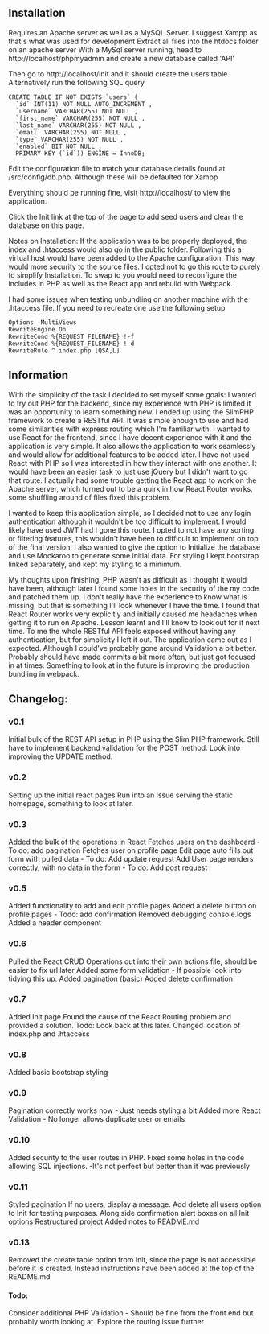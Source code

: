
## Installation
Requires an Apache server as well as a MySQL Server. I suggest Xampp as that's what was used for development
Extract all files into the htdocs folder on an apache server
With a MySql server running, head to http://localhost/phpmyadmin and create a new database called 'API'

Then go to http://localhost/init and it should create the users table. Alternatively run the following SQL query

``` 
CREATE TABLE IF NOT EXISTS `users` (
  `id` INT(11) NOT NULL AUTO_INCREMENT ,
  `username` VARCHAR(255) NOT NULL ,
  `first_name` VARCHAR(255) NOT NULL ,
  `last_name` VARCHAR(255) NOT NULL ,
  `email` VARCHAR(255) NOT NULL ,
  `type` VARCHAR(255) NOT NULL ,
  `enabled` BIT NOT NULL ,
  PRIMARY KEY (`id`)) ENGINE = InnoDB; 
  ```

Edit the configuration file to match your database details found at /src/config/db.php. Although these will be defaulted for Xampp

Everything should be running fine, visit http://localhost/ to view the application.

Click the Init link at the top of the page to add seed users and clear the database on this page.

Notes on Installation:
If the application was to be properly deployed, the index and .htaccess would also go in the public folder.
Following this a virtual host would have been added to the Apache configuration. This way would more security to the source files.
I opted not to go this route to purely to simplify Installation. To swap to you would need to reconfigure the includes in PHP as well as the React app and rebuild with Webpack.

I had some issues when testing unbundling on another machine with the .htaccess file. If you need to recreate one use the following setup
```
Options -MultiViews
RewriteEngine On
RewriteCond %{REQUEST_FILENAME} !-f
RewriteCond %{REQUEST_FILENAME} !-d
RewriteRule ^ index.php [QSA,L]
```

## Information
With the simplicity of the task I decided to set myself some goals:
I wanted to try out PHP for the backend, since my experience with PHP is limited it was an opportunity to learn something new. I ended up using the SlimPHP framework to create a RESTful API. It was simple enough to use and had some similarities with express routing which I'm familiar with.
I wanted to use React for the frontend, since I have decent experience with it and the application is very simple. It also allows the application to work seamlessly and would allow for additional features to be added later.
I have not used React with PHP so I was interested in how they interact with one another. It would have been an easier task to just use jQuery but I didn't want to go that route.
I actually had some trouble getting the React app to work on the Apache server, which turned out to be a quirk in how React Router works, some shuffling around of files fixed this problem.

I wanted to keep this application simple, so I decided not to use any login authentication although it wouldn't be too difficult to implement. I would likely have used JWT had I gone this route.
I opted to not have any sorting or filtering features, this wouldn't have been to difficult to implement on top of the final version.
I also wanted to give the option to Initialize the database and use Mockaroo to generate some initial data.
For styling I kept bootstrap linked separately, and kept my styling to a minimum.

My thoughts upon finishing:
PHP wasn't as difficult as I thought it would have been, although later I found some holes in the security of the my code and patched them up. I don't really have the experience to know what is missing, but that is something I'll look whenever I have the time.
I found that React Router works very explicitly and initially caused me headaches when getting it to run on Apache. Lesson learnt and I'll know to look out for it next time.
To me the whole RESTful API feels exposed without having any authentication, but for simplicity I left it out.
The application came out as I expected. Although I could've probably gone around Validation a bit better.
Probably should have made commits a bit more often, but just got focused in at times.
Something to look at in the future is improving the production bundling in webpack.

## Changelog:

### v0.1
Initial bulk of the REST API setup in PHP using the Slim PHP framework.
Still have to implement backend validation for the POST method.
Look into improving the UPDATE method.

### v0.2
Setting up the initial react pages
Run into an issue serving the static homepage, something to look at later.

### v0.3
Added the bulk of the operations in React
Fetches users on the dashboard - To do: add pagination
Fetches user on profile page
Edit page auto fills out form with pulled data - To do: Add update request
Add User page renders correctly, with no data in the form - To do: Add post request

### v0.5
Added functionality to add and edit profile pages
Added a delete button on profile pages - Todo: add confirmation
Removed debugging console.logs
Added a header component

### v0.6
Pulled the React CRUD Operations out into their own actions file, should be easier to fix url later
Added some form validation - If possible look into tidying this up.
Added pagination (basic)
Added delete confirmation

### v0.7
Added Init page
Found the cause of the React Routing problem and provided a solution. Todo: Look back at this later.
Changed location of index.php and .htaccess

### v0.8
Added basic bootstrap styling

### v0.9
Pagination correctly works now - Just needs styling a bit
Added more React Validation - No longer allows duplicate user or emails

### v0.10
Added security to the user routes in PHP. Fixed some holes in the code allowing SQL injections.
-It's not perfect but better than it was previously

### v0.11
Styled pagination
If no users, display a message.
Add delete all users option to Init for testing purposes. Along side confirmation alert boxes on all Init options
Restructured project
Added notes to README.md

### v0.13
Removed the create table option from Init, since the page is not accessible before it is created. Instead instructions have been added at the top of the README.md

#### Todo:
Consider additional PHP Validation - Should be fine from the front end but probably worth looking at.
Explore the routing issue further
